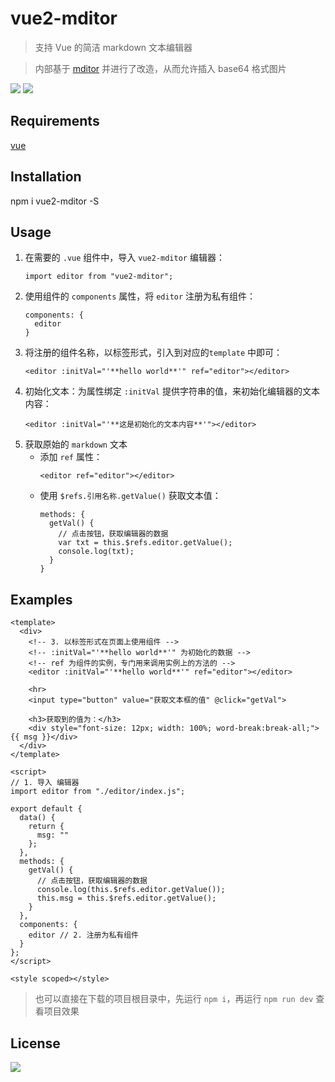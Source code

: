 # vue2-mditor

> 支持 Vue 的简洁 markdown 文本编辑器

> 内部基于 [mditor](https://github.com/daidaitu1314/mditor) 并进行了改造，从而允许插入 base64 格式图片

![](https://img.shields.io/npm/dm/vue2-mditor.svg)
![](https://img.shields.io/npm/v/vue2-mditor.svg)

## Requirements
[vue](https://github.com/vuejs/vue)

## Installation
npm i vue2-mditor -S

## Usage
1. 在需要的 `.vue` 组件中，导入 `vue2-mditor` 编辑器：
    ```
    import editor from "vue2-mditor";
    ```
2. 使用组件的 `components` 属性，将 `editor` 注册为私有组件：
    ```
    components: {
      editor
    }
    ```
3. 将注册的组件名称，以标签形式，引入到对应的`template` 中即可：
    ```
    <editor :initVal="'**hello world**'" ref="editor"></editor>
    ```
4. 初始化文本：为属性绑定 `:initVal` 提供字符串的值，来初始化编辑器的文本内容：
    ```
    <editor :initVal="'**这是初始化的文本内容**'"></editor>
    ```
5. 获取原始的 `markdown` 文本
    + 添加 `ref` 属性：
      ```
      <editor ref="editor"></editor>
      ```
    + 使用 `$refs.引用名称.getValue()` 获取文本值：
      ```
      methods: {
        getVal() {
          // 点击按钮，获取编辑器的数据
          var txt = this.$refs.editor.getValue();
          console.log(txt);
        }
      }
      ```


## Examples
```
<template>
  <div>
    <!-- 3. 以标签形式在页面上使用组件 -->
    <!-- :initVal="'**hello world**'" 为初始化的数据 -->
    <!-- ref 为组件的实例，专门用来调用实例上的方法的 -->
    <editor :initVal="'**hello world**'" ref="editor"></editor>

    <hr>
    <input type="button" value="获取文本框的值" @click="getVal">

    <h3>获取到的值为：</h3>
    <div style="font-size: 12px; width: 100%; word-break:break-all;">{{ msg }}</div>
  </div>
</template>

<script>
// 1. 导入 编辑器
import editor from "./editor/index.js";

export default {
  data() {
    return {
      msg: ""
    };
  },
  methods: {
    getVal() {
      // 点击按钮，获取编辑器的数据
      console.log(this.$refs.editor.getValue());
      this.msg = this.$refs.editor.getValue();
    }
  },
  components: {
    editor // 2. 注册为私有组件
  }
};
</script>

<style scoped></style>
```
> 也可以直接在下载的项目根目录中，先运行 `npm i`，再运行 `npm run dev` 查看项目效果

## License
![](https://img.shields.io/badge/license-MIT-blue.svg)